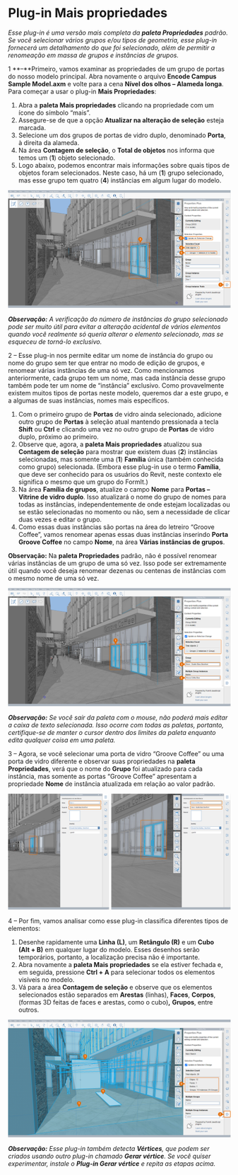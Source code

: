 # Plug-in Mais propriedades

_Esse plug-in é uma versão mais completa da_ _**paleta Propriedades** padrão. Se você selecionar vários grupos e/ou tipos de geometria, esse plug-in fornecerá um detalhamento do que foi selecionado, além de permitir a renomeação em massa de grupos e instâncias de grupos._

1 **–**Primeiro, vamos examinar as propriedades de um grupo de portas do nosso modelo principal. Abra novamente o arquivo **Encode Campus Sample Model.axm** e volte para a cena **Nível dos olhos – Alameda longa**. Para começar a usar o plug-in **Mais Propriedades**:

1. Abra a **paleta Mais propriedades** clicando na propriedade com um ícone do símbolo “mais”.
2. Assegure-se de que a opção **Atualizar na alteração de seleção** esteja marcada.
3. Selecione um dos grupos de portas de vidro duplo, denominado **Porta**, à direita da alameda.
4. Na área **Contagem de seleção**, o **Total de objetos** nos informa que temos um (**1**) objeto selecionado.
5. Logo abaixo, podemos encontrar mais informações sobre quais tipos de objetos foram selecionados. Neste caso, há um (**1**) grupo selecionado, mas esse grupo tem quatro (**4**) instâncias em algum lugar do modelo.

![](<../../.gitbook/assets/10 (2) (1).png>)

_**Observação:**_ _A verificação do número de instâncias do grupo selecionado pode ser muito útil para evitar a alteração acidental de vários elementos quando você realmente só queria alterar o elemento selecionado, mas se esqueceu de torná-lo exclusivo._

2 – Esse plug-in nos permite editar um nome de instância do grupo ou nome do grupo sem ter que entrar no modo de edição de grupos, e renomear várias instâncias de uma só vez. Como mencionamos anteriormente, cada grupo tem um nome, mas cada instância desse grupo também pode ter um nome de “instância” exclusivo. Como provavelmente existem muitos tipos de portas neste modelo, queremos dar a este grupo, e a algumas de suas instâncias, nomes mais específicos.

1. Com o primeiro grupo de **Portas** de vidro ainda selecionado, adicione outro grupo de **Portas** à seleção atual mantendo pressionada a tecla **Shift** ou **Ctrl** e clicando uma vez no outro grupo de **Portas** de vidro duplo, próximo ao primeiro.
2. Observe que, agora, a **paleta Mais propriedades** atualizou sua **Contagem de seleção** para mostrar que existem duas (**2**) instâncias selecionadas, mas somente uma (**1**) **Família** única (também conhecida como grupo) selecionada. (Embora esse plug-in use o termo **Família**, que deve ser conhecido para os usuários do Revit, neste contexto ele significa o mesmo que um grupo do FormIt.)
3. Na área **Família de grupos**, atualize o campo **Nome** para **Portas – Vitrine de vidro duplo**. Isso atualizará o nome do grupo de nomes para todas as instâncias, independentemente de onde estejam localizadas ou se estão selecionadas no momento ou não, sem a necessidade de clicar duas vezes e editar o grupo.
4. Como essas duas instâncias são portas na área do letreiro “Groove Coffee”, vamos renomear apenas essas duas instâncias inserindo **Porta Groove Coffee** no campo **Nome**, na área **Várias instâncias de grupos**.

**Observação:** Na **paleta Propriedades** padrão, não é possível renomear várias instâncias de um grupo de uma só vez. Isso pode ser extremamente útil quando você deseja renomear dezenas ou centenas de instâncias com o mesmo nome de uma só vez.

![](<../../.gitbook/assets/11 (6) (1).png>)

_**Observação:**_ _Se você sair da paleta com o mouse, não poderá mais editar a caixa de texto selecionada. Isso ocorre com todas as paletas, portanto, certifique-se de manter o cursor dentro dos limites da paleta enquanto edita qualquer coisa em uma paleta._

3 – Agora, se você selecionar uma porta de vidro “Groove Coffee” ou uma porta de vidro diferente e observar suas propriedades na **paleta Propriedades**, verá que o nome do **Grupo** foi atualizado para cada instância, mas somente as portas “Groove Coffee” apresentam a propriedade **Nome** de instância atualizada em relação ao valor padrão.

![](<../../.gitbook/assets/12 (3) (1).png>)

4 – Por fim, vamos analisar como esse plug-in classifica diferentes tipos de elementos:

1. Desenhe rapidamente uma **Linha (L)**, um **Retângulo (R)** e um **Cubo (Alt + B)** em qualquer lugar do modelo. Esses desenhos serão temporários, portanto, a localização precisa não é importante.
2. Abra novamente a **paleta Mais propriedades** se ela estiver fechada e, em seguida, pressione **Ctrl + A** para selecionar todos os elementos visíveis no modelo.
3. Vá para a área **Contagem de seleção** e observe que os elementos selecionados estão separados em **Arestas** (linhas), **Faces**, **Corpos**, (formas 3D feitas de faces e arestas, como o cubo)**,** **Grupos**, entre outros.

![](<../../.gitbook/assets/13 (3) (1).png>)

_**Observação:**_ _Esse plug-in também detecta_ _**Vértices**, que podem ser criados usando outro plug-in chamado_ _**Gerar vértice**. Se você quiser experimentar, instale o __**Plug-in Gerar vértice**__ e repita as etapas acima._
